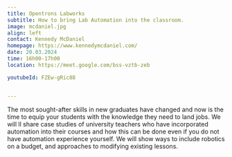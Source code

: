 ```yaml
---
title: Opentrons Labworks
subtitle: How to bring Lab Automation into the classroom.
image: mcdaniel.jpg
align: left
contact: Kennedy McDaniel
homepage: https://www.kennedymcdaniel.com/
date: 20.03.2024
time: 16h00-17h00
location: https://meet.google.com/bss-vztb-zeb

youtubeId: FZEw-gRic88


---
```


The most sought-after skills in new graduates have changed and now is the time to equip
your students with the knowledge they need to land jobs. We will ll share case studies of
university teachers who have incorporated automation into their courses and how this can
be done even if you do not have automation experience yourself. We will show ways to 
include robotics on a budget, and approaches to modifying existing lessons.


